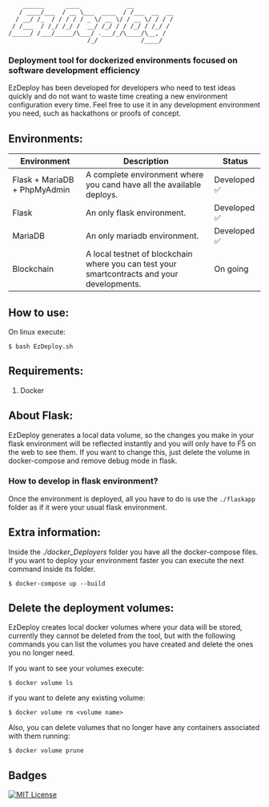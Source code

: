 ```
    ______      ____             __           
   / ____/___  / __ \___  ____  / /___  __  __
  / __/ /_  / / / / / _ \/ __ \/ / __ \/ / / /
 / /___  / /_/ /_/ /  __/ /_/ / / /_/ / /_/ / 
/_____/ /___/_____/\___/ .___/_/\____/\__, /  
                      /_/            /____/  
```

### Deployment tool for dockerized environments focused on software development efficiency

EzDeploy has been developed for developers who need to test ideas quickly and do not want to waste time creating a new environment configuration every time. Feel free to use it in any development environment you need, such as hackathons or proofs of concept.


## Environments:
| Environment | Description | Status |
| ----------- | ----------- | ------ |
| Flask + MariaDB + PhpMyAdmin | A complete environment where you cand have all the available deploys. | Developed :white_check_mark: |
| Flask | An only flask environment. | Developed :white_check_mark: |
| MariaDB | An only mariadb environment. | Developed :white_check_mark: |
| Blockchain | A local testnet of blockchain where you can test your smartcontracts and your developments. | On going |
## How to use:
On linux execute:

```
$ bash EzDeploy.sh
```

## Requirements:

1. Docker

## About Flask:

EzDeploy generates a local data volume, so the changes you make in your flask environment will be reflected instantly and you will only have to F5 on the web to see them. If you want to change this, just delete the volume in docker-compose and remove debug mode in flask.

### How to develop in flask environment?

Once the environment is deployed, all you have to do is use the `./flaskapp` folder as if it were your usual flask environment.

## Extra information:
Inside the *./docker_Deployers* folder you have all the docker-compose files. If you want to deploy your environment faster you can execute the next command inside its folder.
```
$ docker-compose up --build
```

## Delete the deployment volumes:

EzDeploy creates local docker volumes where your data will be stored, currently they cannot be deleted from the tool, but with the following commands you can list the volumes you have created and delete the ones you no longer need.

If you want to see your volumes execute:

```
$ docker volume ls
```

if you want to delete any existing volume:

```
$ docker volume rm <volume name>
```

Also, you can delete volumes that no longer have any containers associated with them running:

```
$ docker volume prune
```

## Badges



[![MIT License](https://img.shields.io/badge/License-MIT-green.svg)](https://choosealicense.com/licenses/mit/)